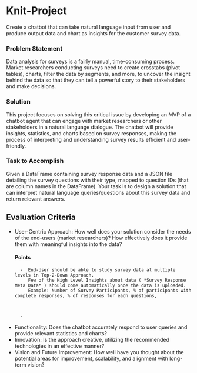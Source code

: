 # Knit-Project
Create a chatbot that can take natural language input from user and produce output data and chart as insights for the customer survey data.

### Problem Statement
 Data analysis for surveys is a fairly manual, time-consuming process. Market researchers conducting surveys need to create crosstabs (pivot tables), charts, filter the data by segments, and more, to uncover the insight behind the data so that they can tell a powerful story to their stakeholders and make decisions.

 ### Solution 

 This project focuses on solving this critical issue by developing an MVP of a chatbot agent that can engage with market researchers or other stakeholders in a natural language dialogue. The chatbot will provide insights, statistics, and charts based on survey responses, making the process of interpreting and understanding survey results efficient and user-friendly.


 ### Task to Accomplish 

 Given a DataFrame containing survey response data and a JSON file detailing the survey questions with their type, mapped to question IDs (that are column names in the DataFrame). Your task is to design a solution that can interpret natural language queries/questions about this survey data and return relevant answers.

 ## Evaluation Criteria 

- User-Centric Approach: How well does your solution consider the needs of the end-users (market researchers)? How effectively does it provide them with meaningful insights into the data?
    #### Points 
        -  End-User should be able to study survey data at multiple levels in Top-2-Down Approach. 
           Few of the High Level Insights about data ( *Survey Response Meta Data* ) should come automatically once the data is uploaded.
           Example: Number of Survey Participants, % of participants with complete responses, % of responses for each questions,

        

        -  

- Functionality: Does the chatbot accurately respond to user queries and provide relevant statistics and charts?
- Innovation: Is the approach creative, utilizing the recommended technologies in an effective manner?
- Vision and Future Improvement: How well have you thought about the potential areas for improvement, scalability, and          alignment with long-term vision?
